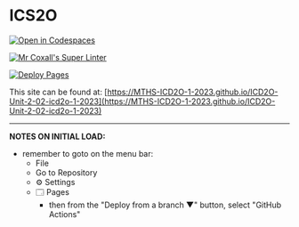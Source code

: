# ICS2O

[![Open in Codespaces](https://classroom.github.com/assets/launch-codespace-7f7980b617ed060a017424585567c406b6ee15c891e84e1186181d67ecf80aa0.svg)](https://classroom.github.com/open-in-codespaces?assignment_repo_id=14212626)

[![Mr Coxall's Super Linter](https://github.com/MTHS-ICD2O-1-2023/ICD2O-Unit-2-02-icd2o-1-2023/workflows/Mr%20Coxall's%20Super%20Linter/badge.svg)](https://github.com/MTHS-ICD2O-1-2023/ICD2O-Unit-2-02-icd2o-1-2023/actions)

[![Deploy Pages](https://github.com/MTHS-ICD2O-1-2023/ICD2O-Unit-2-02-icd2o-1-2023/workflows/Deploy%20Pages/badge.svg)](https://github.com/MTHS-ICD2O-1-2023/ICD2O-Unit-2-02-icd2o-1-2023/actions)

This site can be found at: [https://MTHS-ICD2O-1-2023.github.io/ICD2O-Unit-2-02-icd2o-1-2023](https://MTHS-ICD2O-1-2023.github.io/ICD2O-Unit-2-02-icd2o-1-2023)

---

**NOTES ON INITIAL LOAD:**
- remember to goto on the menu bar:
  - File
  - Go to Repository
  - ⚙ Settings
  - 🗔 Pages
    - then from the "Deploy from a branch ▼" button, select "GitHub Actions"
